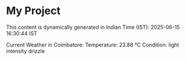 # My Project

This content is dynamically generated in Indian Time (IST): 2025-06-15 16:30:44 IST


Current Weather in Coimbatore:
Temperature: 23.88 °C
Condition: light intensity drizzle

